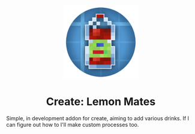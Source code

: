 <p align="center"><img src="./.idea/icon.png" alt="Logo" width="200"></p>

<h1 align="center">Create: Lemon Mates<br></h1>

Simple, in development addon for create, aiming to add various drinks.
If I can figure out how to I'll make custom processes too.
